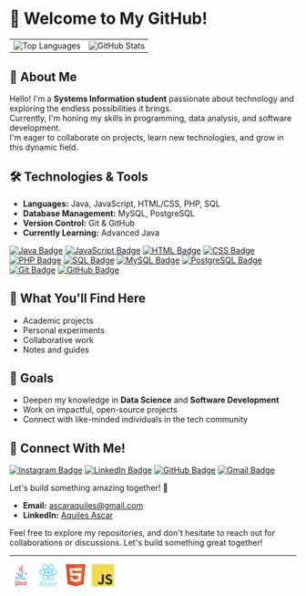 # 👋 Welcome to My GitHub!
<div align="center">
  <table>
    <tr>
      <td style="border: none;">
        <img height="200em" src="https://github-readme-stats.vercel.app/api/top-langs/?username=aquilesascar&show_icons=true&theme=dark&count_private=true" alt="Top Languages"/>
      </td>
      <td style="border: none;">
        <img height="200em" src="https://github-readme-stats.vercel.app/api?username=aquilesascar&show_icons=true&theme=dark&count_private=true" alt="GitHub Stats"/>
      </td>
    </tr>
  </table>
</div>


## 👀 About Me
Hello! I'm a **Systems Information student** passionate about technology and exploring the endless possibilities it brings.  
Currently, I'm honing my skills in programming, data analysis, and software development.  
I'm eager to collaborate on projects, learn new technologies, and grow in this dynamic field.

## 🛠️ Technologies & Tools
- **Languages:** Java, JavaScript, HTML/CSS, PHP, SQL
- **Database Management:** MySQL, PostgreSQL  
- **Version Control:** Git & GitHub  
- **Currently Learning:** Advanced Java
 
[![Java Badge](https://img.shields.io/badge/Java-ED8B00?style=for-the-badge&logo=java&logoColor=white)]()  [![JavaScript Badge](https://img.shields.io/badge/JavaScript-F7DF1E?style=for-the-badge&logo=javascript&logoColor=black)]()  [![HTML Badge](https://img.shields.io/badge/HTML-E34F26?style=for-the-badge&logo=html5&logoColor=white)]()  [![CSS Badge](https://img.shields.io/badge/CSS-1572B6?style=for-the-badge&logo=css3&logoColor=white)]()  
[![PHP Badge](https://img.shields.io/badge/PHP-777BB4?style=for-the-badge&logo=php&logoColor=white)]()  [![SQL Badge](https://img.shields.io/badge/SQL-4479A1?style=for-the-badge&logo=mysql&logoColor=white)]()  [![MySQL Badge](https://img.shields.io/badge/MySQL-4479A1?style=for-the-badge&logo=mysql&logoColor=white)]()  [![PostgreSQL Badge](https://img.shields.io/badge/PostgreSQL-4169E1?style=for-the-badge&logo=postgresql&logoColor=white)]()  
[![Git Badge](https://img.shields.io/badge/Git-F05032?style=for-the-badge&logo=git&logoColor=white)]()  [![GitHub Badge](https://img.shields.io/badge/GitHub-181717?style=for-the-badge&logo=github&logoColor=white)]()  

## 📘 What You'll Find Here
- Academic projects  
- Personal experiments  
- Collaborative work  
- Notes and guides  

## 🌱 Goals
- Deepen my knowledge in **Data Science** and **Software Development**  
- Work on impactful, open-source projects  
- Connect with like-minded individuals in the tech community  

## 🤝 Connect With Me!
[![Instagram Badge](https://img.shields.io/badge/Instagram-ff1493?style=for-the-badge&logo=instagram&logoColor=white)](https://instagram.com/aquilesascar)    [![LinkedIn Badge](https://img.shields.io/badge/LinkedIn-blue?style=for-the-badge&logo=linkedin&logoColor=white)](https://linkedin.com/in/aquilesascar)  [![GitHub Badge](https://img.shields.io/badge/GitHub-black?style=for-the-badge&logo=github&logoColor=white)](https://github.com/aquilesascar)  [![Gmail Badge](https://img.shields.io/badge/Gmail-red?style=for-the-badge&logo=gmail&logoColor=white)](mailto:ascaraquiles@gmail.com)  


Let's build something amazing together! 🚀
- **Email:** ascaraquiles@gmail.com
- **LinkedIn:** [Aquiles Ascar](https://linkedin.com/in/aquilesascar)  

Feel free to explore my repositories, and don't hesitate to reach out for collaborations or discussions. Let's build something great together!



---
<div>
  <img src="https://github.com/devicons/devicon/blob/master/icons/java/java-original-wordmark.svg" title="Java" alt="Java" width="40" height="40"/>&nbsp;
  <img src="https://github.com/devicons/devicon/blob/master/icons/react/react-original-wordmark.svg" title="React" alt="React" width="40" height="40"/>&nbsp;
  <img src="https://github.com/devicons/devicon/blob/master/icons/html5/html5-original.svg" title="HTML5" alt="HTML" width="40" height="40"/>&nbsp;
  <img src="https://github.com/devicons/devicon/blob/master/icons/javascript/javascript-original.svg" title="JavaScript" alt="JavaScript" width="40" height="40"/>&nbsp;

</div>



  
<!--## Hi there 👋

**aquilesascar/aquilesascar** is a ✨ _special_ ✨ repository because its `README.md` (this file) appears on your GitHub profile.

Here are some ideas to get you started:

- 🔭 I’m currently working on ...
- 🌱 I’m currently learning ...
- 👯 I’m looking to collaborate on ...
- 🤔 I’m looking for help with ...
- 💬 Ask me about ...
- 📫 How to reach me: ...
- 😄 Pronouns: ...
- ⚡ Fun fact: ...
-->



